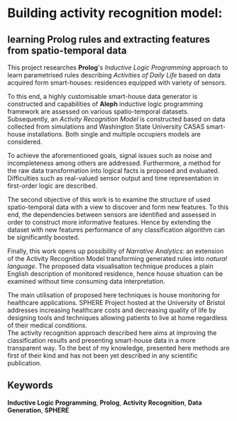 # Building activity recognition model: #
## learning Prolog rules and extracting features from spatio-temporal data ##

This project researches **Prolog**'s *Inductive Logic Programming* approach to learn parametrised rules describing *Activities of Daily Life* based on data acquired form smart-houses: residences equipped with variety of sensors.

To this end, a highly customisable smart-house data generator is constructed and capabilities of **Aleph** inductive logic programming framework are assessed on various spatio-temporal datasets. Subsequently, an *Activity Recognition Model* is constructed based on data collected from simulations and Washington State University CASAS smart-house installations. Both single and multiple occupiers models are considered.

To achieve the aforementioned goals, signal issues such as noise and incompleteness among others are addressed. Furthermore, a method for the raw data transformation into logical facts is proposed and evaluated. Difficulties such as real-valued sensor output and time representation in first-order logic are described.

The second objective of this work is to examine the structure of used spatio-temporal data with a view to discover and form new features. To this end, the dependencies between sensors are identified and assessed in order to construct more informative features. Hence by extending the dataset with new features performance of any classification algorithm can be significantly boosted.

Finally, this work opens up possibility of *Narrative Analytics*: an extension of the Activity Recognition Model transforming generated rules into *natural language*. The proposed data visualisation technique produces a plain English description of monitored residence, hence house situation can be examined without time consuming data interpretation.

The main utilisation of proposed here techniques is house monitoring for healthcare applications. SPHERE Project hosted at the University of Bristol addresses increasing healthcare costs and decreasing quality of life by designing tools and techniques allowing patients to live at home regardless of their medical conditions.  
The activity recognition approach described here aims at improving the classification results and presenting smart-house data in a more transparent way. To the best of my knowledge, presented here methods are first of their kind and has not been yet described in any scientific publication.

## Keywords ##
**Inductive Logic Programming**, **Prolog**, **Activity Recognition**, **Data Generation**, **SPHERE**



